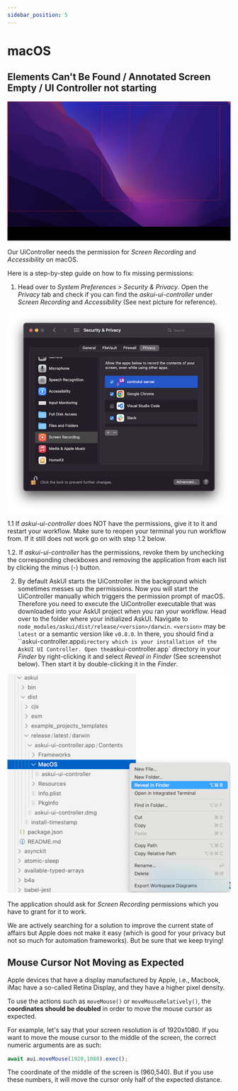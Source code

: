 ```yaml
---
sidebar_position: 5
---
```


# macOS

## Elements Can't Be Found / Annotated Screen Empty / UI Controller not starting

![macOS empty screen captured](./macos-empty-screen.png)

Our UiController needs the permission for *Screen Recording* and *Accessibility* on macOS.

Here is a step-by-step guide on how to fix missing permissions:

1. Head over to *System Preferences > Security & Privacy*.
Open the *Privacy* tab and check if you can find the *askui-ui-controller* under *Screen Recording* and *Accessibility* (See next picture for reference). 

![macOS Privacy settings](./macos-privacy-settings.png)

1.1 If *askui-ui-controller* does NOT have the permissions, give it to it and restart your workflow. Make sure to reopen your terminal you run workflow from. If it still does not work go on with step 1.2 below.

1.2. If *askui-ui-controller* has the permissions, revoke them by unchecking the corresponding checkboxes and removing the application from each list by clicking the minus (*-*) button.

2. By default AskUI starts the UiController in the background which sometimes messes up the permissions. Now you will start the UiController manually which triggers the permission prompt of macOS. Therefore you need to execute the UiController executable that was downloaded into your AskUI project when you ran your workflow.
Head over to the folder where your initialized AskUI. Navigate to `node_modules/askui/dist/release/<version>/darwin`. 
`<version>` may be `latest` or a semantic version like `v0.8.0`. In there, you should find a ``askui-controller.app` directory which is your installation of the AskUI UI Controller. Open the `askui-controller.app` directory in your *Finder* by right-clicking it and select *Reveal in Finder* (See screenshot below). Then start it by double-clicking it in the *Finder*.

![Installation folder of askui-ui-controller](./macos-askui-ui-controller-installation-folder.png)

The application should ask for *Screen Recording* permissions which you have to grant for it to work.

We are actively searching for a solution to improve the current state of affairs but Apple
does not make it easy (which is good for your privacy but not so much for automation frameworks). 
But be sure that we keep trying!

## Mouse Cursor Not Moving as Expected

Apple devices that have a display manufactured by Apple, i.e., Macbook, iMac have a so-called Retina Display, and they have a higher pixel density. 

To use the actions such as `moveMouse()` or `moveMouseRelatively()`, the **coordinates should be doubled** in order to move the mouse cursor as expected.

For example, let's say that your screen resolution is of 1920x1080. If you want to move the mouse cursor to the middle of the screen, the correct numeric arguments are as such:

```javascript
await aui.moveMouse(1920,1080).exec();
```

The coordinate of the middle of the screen is (960,540). But if you use these numbers, it will move the cursor only half of the expected distance.
